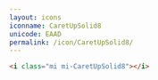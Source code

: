 ```yaml
---
layout: icons
iconname: CaretUpSolid8
unicode: EAAD
permalink: /icon/CaretUpSolid8/
---
```


``` html
<i class="mi mi-CaretUpSolid8"></i>
```
